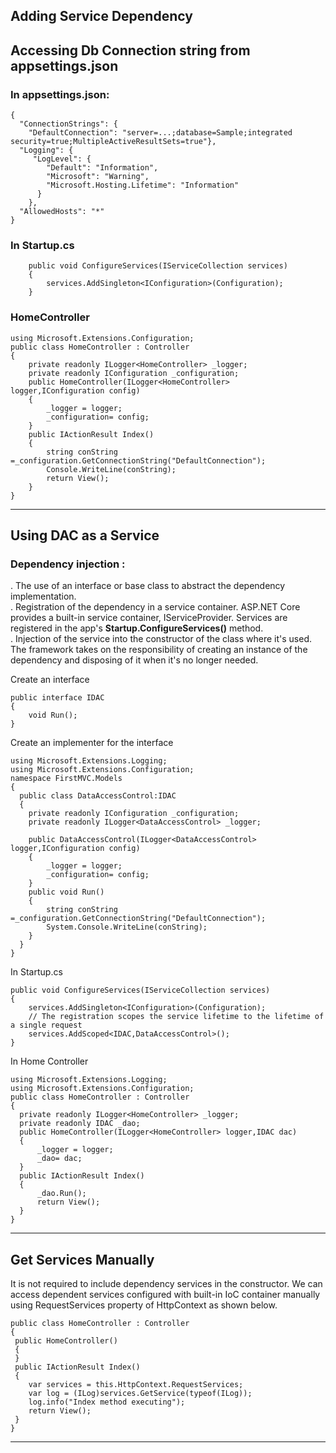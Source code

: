 Adding Service Dependency
---
Accessing Db Connection string from appsettings.json
---
   <h3>In appsettings.json:</h3>   

    {
      "ConnectionStrings": {
        "DefaultConnection": "server=...;database=Sample;integrated security=true;MultipleActiveResultSets=true"},
      "Logging": {
         "LogLevel": {
            "Default": "Information",
            "Microsoft": "Warning",
            "Microsoft.Hosting.Lifetime": "Information"
          }
        },
      "AllowedHosts": "*"
    }

<h3>In Startup.cs</h3>   

        public void ConfigureServices(IServiceCollection services)
        {
            services.AddSingleton<IConfiguration>(Configuration);
        }

<h3>HomeController</h3>   

    using Microsoft.Extensions.Configuration;
    public class HomeController : Controller
    {
        private readonly ILogger<HomeController> _logger;
        private readonly IConfiguration _configuration;
        public HomeController(ILogger<HomeController> logger,IConfiguration config)
        {
            _logger = logger;
            _configuration= config;
        }
        public IActionResult Index()
        {
            string conString =_configuration.GetConnectionString("DefaultConnection");
            Console.WriteLine(conString);
            return View();
        }
    }

<hr/>

Using DAC as a Service
---

<h3>Dependency injection :</h3>

   . The use of an interface or base class to abstract the dependency implementation.  
   . Registration of the dependency in a service container. ASP.NET Core provides a built-in service container, IServiceProvider. Services are registered in the app's <b>Startup.ConfigureServices()</b> method.  
   . Injection of the service into the constructor of the class where it's used. The framework takes on the responsibility of creating an instance of the dependency and disposing of it when it's no longer needed.  

Create an interface   

    public interface IDAC
    {
        void Run();
    }

Create an implementer for the interface   

    using Microsoft.Extensions.Logging;
    using Microsoft.Extensions.Configuration;
    namespace FirstMVC.Models
    {
      public class DataAccessControl:IDAC
      {
        private readonly IConfiguration _configuration;
        private readonly ILogger<DataAccessControl> _logger;

        public DataAccessControl(ILogger<DataAccessControl> logger,IConfiguration config)
        {
            _logger = logger;
            _configuration= config;
        }
        public void Run()
        {
            string conString =_configuration.GetConnectionString("DefaultConnection");
            System.Console.WriteLine(conString);
        }
      }
    }

In Startup.cs   

    public void ConfigureServices(IServiceCollection services)
    {
        services.AddSingleton<IConfiguration>(Configuration);
        // The registration scopes the service lifetime to the lifetime of a single request
        services.AddScoped<IDAC,DataAccessControl>();
    }

In Home Controller

    using Microsoft.Extensions.Logging;
    using Microsoft.Extensions.Configuration;
    public class HomeController : Controller
    {
      private readonly ILogger<HomeController> _logger;
      private readonly IDAC _dao;
      public HomeController(ILogger<HomeController> logger,IDAC dac)
      {
          _logger = logger;
          _dao= dac;
      }
      public IActionResult Index()
      {
          _dao.Run();
          return View();
      }
    }

<hr/>

Get Services Manually   
---

It is not required to include dependency services in the constructor. We can access dependent services configured with built-in IoC container manually using RequestServices property of HttpContext as shown below.

    public class HomeController : Controller
    {
     public HomeController()
     {
     }
     public IActionResult Index()
     {
        var services = this.HttpContext.RequestServices;
        var log = (ILog)services.GetService(typeof(ILog));            
        log.info("Index method executing");    
        return View();
     }
    }
<hr/>


